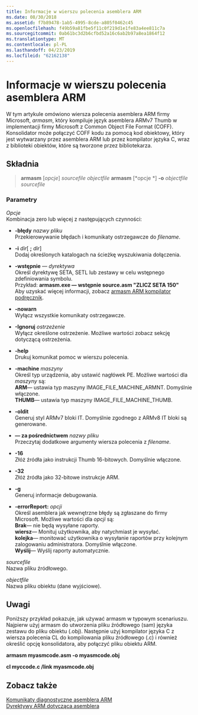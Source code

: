 ```yaml
---
title: Informacje w wierszu polecenia asemblera ARM
ms.date: 08/30/2018
ms.assetid: f7b89478-1ab5-4995-8cde-a805f0462c45
ms.openlocfilehash: f49b59a81fbe5f11c0f219d1e1fe83a4ee811c7a
ms.sourcegitcommit: 0ab61bc3d2b6cfbd52a16c6ab2b97a8ea1864f12
ms.translationtype: MT
ms.contentlocale: pl-PL
ms.lasthandoff: 04/23/2019
ms.locfileid: "62162138"
---
```

# <a name="arm-assembler-command-line-reference"></a>Informacje w wierszu polecenia asemblera ARM

W tym artykule omówiono wiersza polecenia asemblera ARM firmy Microsoft, *armasm*, który kompiluje język asemblera ARMv7 Thumb w implementacji firmy Microsoft z Common Object File Format (COFF). Konsolidator może połączyć COFF kodu za pomocą kod obiektowy, który jest wytwarzany przez asemblera ARM lub przez kompilator języka C, wraz z biblioteki obiektów, które są tworzone przez bibliotekarza.

## <a name="syntax"></a>Składnia

> **armasm** [*opcje*] *sourcefile* *objectfile*
> **armasm** [*opcje *] **-o** *objectfile* *sourcefile*

### <a name="parameters"></a>Parametry

*Opcje*<br/>
Kombinacja zero lub więcej z następujących czynności:

- **-błędy** *nazwy pliku*<br/>
   Przekierowywanie błędach i komunikaty ostrzegawcze do *filename*.

- **-i** *dir*[ **;** <em>dir</em>]<br/>
   Dodaj określonych katalogach na ścieżkę wyszukiwania dołączenia.

- **-wstępnie** *— dyrektywa*<br/>
   Określ dyrektywę SETA, SETL lub zestawy w celu wstępnego zdefiniowania symbolu.<br/>
   Przykład: **armasm.exe — wstępnie source.asm "ZLICZ SETA 150"**<br/>
   Aby uzyskać więcej informacji, zobacz [armasm ARM kompilator podręcznik](http://infocenter.arm.com/help/topic/com.arm.doc.dui0802b/index.html).

- **-nowarn**<br/>
   Wyłącz wszystkie komunikaty ostrzegawcze.

- **-Ignoruj** *ostrzeżenie*<br/>
   Wyłącz określone ostrzeżenie. Możliwe wartości zobacz sekcję dotyczącą ostrzeżenia.

- **-help**<br/>
   Drukuj komunikat pomoc w wierszu polecenia.

- **-machine** *maszyny*<br/>
   Określ typ urządzenia, aby ustawić nagłówek PE.  Możliwe wartości dla *maszyny* są:<br/>
   **ARM**— ustawia typ maszyny IMAGE_FILE_MACHINE_ARMNT. Domyślnie włączone.<br/>
   **THUMB**— ustawia typ maszyny IMAGE_FILE_MACHINE_THUMB.

- **-oldit**<br/>
   Generuj styl ARMv7 bloki IT.  Domyślnie zgodnego z ARMv8 IT bloki są generowane.

- **— za pośrednictwem** *nazwy pliku*<br/>
   Przeczytaj dodatkowe argumenty wiersza polecenia z *filename*.

- **-16**<br/>
   Złóż źródła jako instrukcji Thumb 16-bitowych.  Domyślnie włączone.

- **-32**<br/>
   Złóż źródła jako 32-bitowe instrukcje ARM.

- **-g**<br/>
   Generuj informacje debugowania.

- **-errorReport:** *opcji*<br/>
   Określ asemblera jak wewnętrzne błędy są zgłaszane do firmy Microsoft.  Możliwe wartości dla *opcji* są:<br/>
   **Brak**— nie będą wysyłane raporty.<br/>
   **wiersz**— Monituj użytkownika, aby natychmiast je wysyłać.<br/>
   **kolejka**— monitować użytkownika o wysyłanie raportów przy kolejnym zalogowaniu administratora. Domyślnie włączone.<br/>
   **Wyślij**— Wyślij raporty automatycznie.

*sourcefile*<br/>
Nazwa pliku źródłowego.

*objectfile*<br/>
Nazwa pliku obiektu (dane wyjściowe).

## <a name="remarks"></a>Uwagi

Poniższy przykład pokazuje, jak używać armasm w typowym scenariuszu. Najpierw użyj armasm do utworzenia pliku źródłowego (sam) języka zestawu do pliku obiektu (.obj). Następnie użyj kompilator języka C z wiersza polecenia CL do kompilowania pliku źródłowego (.c) i również określić opcję konsolidatora, aby połączyć pliku obiektu ARM.

**armasm myasmcode.asm -o myasmcode.obj**

**cl myccode.c /link myasmcode.obj**

## <a name="see-also"></a>Zobacz także

[Komunikaty diagnostyczne asemblera ARM](../../assembler/arm/arm-assembler-diagnostic-messages.md)<br/>
[Dyrektywy ARM dotycząca asemblera](../../assembler/arm/arm-assembler-directives.md)<br/>
